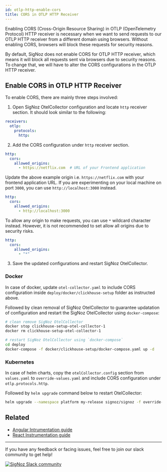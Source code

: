 ```yaml
---
id: otlp-http-enable-cors
title: CORS in OTLP HTTP Receiver
---
```


Enabling CORS (Cross-Origin Resource Sharing) in OTLP (OpenTelemetry Protocol)
HTTP receiver is necessary when we want to send requests to our OTLP HTTP receiver
from a different domain using browsers. Without enabling CORS, browsers will block
these requests for security reasons.

By default, SigNoz does not enable CORS for OTLP HTTP receiver, which means it will
block all requests sent via browsers due to security reasons. To change that, we will
have to alter the CORS configurations in the OTLP HTTP receiver.

## Enable CORS in OTLP HTTP Receiver

To enable CORS, there are mainly three steps involved:

1. Open SigNoz OtelCollector configuration and locate `http` receiver section.
  It should look similar to the following:
  ```yaml
  receivers:
    otlp:
      protocols:
        http:
  ```

2. Add the CORS configuration under `http` receiver section.
  ```yaml
  http:
    cors:
      allowed_origins:
        - https://netflix.com  # URL of your Frontend application
  ```
  Update the above example origin i.e. `https://netflix.com` with your frontend
  application URL. If you are experimenting on your local machine on port `3000`,
  you can use `http://localhost:3000` instead.

  ```yaml
  http:
    cors:
      allowed_origins:
        - http://localhost:3000 
  ```

  To allow any origin to make requests, you can use `*` wildcard character instead.
  However, it is not recommended to set allow all origins due to security risks.

  ```yaml
  http:
    cors:
      allowed_origins:
        - "*"
  ```

3. Save the updated configurations and restart SigNoz OtelCollector.

### Docker

In case of docker, update `otel-collector.yaml` to include CORS configuration
inside `deploy/docker/clickhouse-setup` folder as instructed above.

Followed by clean removal of SigNoz OtelCollector to guarantee updatation of
configuration and restart the SigNoz OtelCollector using `docker-compose`:

```bash
# clean remove SigNoz OtelCollector
docker stop clickhouse-setup-otel-collector-1
docker rm clickhouse-setup-otel-collector-1

# restart SigNoz OtelCollector using `docker-compose`
cd deploy
docker-compose -f docker/clickhouse-setup/docker-compose.yaml up -d
```

### Kubernetes

In case of helm charts, copy the `otelCollector.config` section from `values.yaml`
to `override-values.yaml` and include CORS configuration under `otlp.protocols.http`.

Followed by `helm upgrade` command below to restart OtelCollector:

```bash
helm upgrade --namespace platform my-release signoz/signoz -f override-values.yaml
```

## Related

- [Angular Intrumentation guide][3]
- [React Instrumentation guide][4]

---

If you have any feedback or facing issues, feel free to join our slack community to get help!

[![SigNoz Slack community][1]][2]

[1]: /img/blog/common/join_slack_cta.png
[2]: https://signoz.io/slack
[3]: https://signoz.io/docs/instrumentation/angular/
[4]: https://signoz.io/blog/opentelemetry-react/
